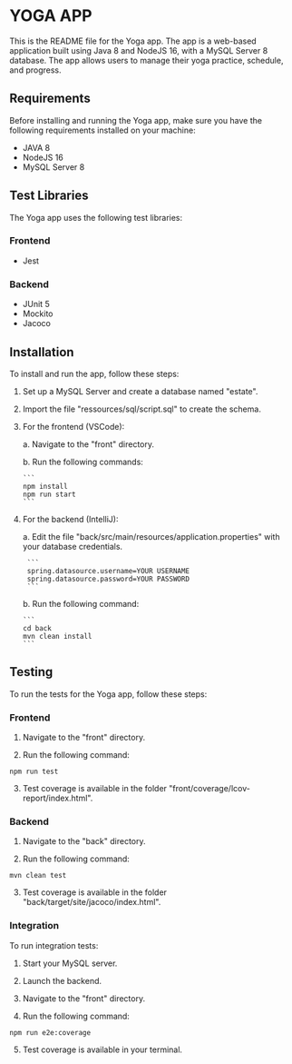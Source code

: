 # YOGA APP

This is the README file for the Yoga app. The app is a web-based application built using Java 8 and NodeJS 16, with a MySQL Server 8 database. The app allows users to manage their yoga practice, schedule, and progress.

## Requirements
Before installing and running the Yoga app, make sure you have the following requirements installed on your machine:

 - JAVA 8
 - NodeJS 16
 - MySQL Server 8

## Test Libraries
The Yoga app uses the following test libraries:

### Frontend
 - Jest
### Backend
 - JUnit 5
 - Mockito
 - Jacoco


## Installation

To install and run the app, follow these steps:

1. Set up a MySQL Server and create a database named "estate".

2. Import the file "ressources/sql/script.sql" to create the schema.

3. For the frontend (VSCode):

    a. Navigate to the "front" directory.
    
    b. Run the following commands:
    
       ```
       npm install
       npm run start
       ```

4. For the backend (IntelliJ):

    a. Edit the file "back/src/main/resources/application.properties" with your database credentials.

        ```
        spring.datasource.username=YOUR USERNAME
        spring.datasource.password=YOUR PASSWORD
        ```
    
    b. Run the following command:
    
       ```
       cd back
       mvn clean install
       ```

## Testing

To run the tests for the Yoga app, follow these steps:

### Frontend

1. Navigate to the "front" directory.

2. Run the following command:

```
npm run test
```

3. Test coverage is available in the folder "front/coverage/lcov-report/index.html".

### Backend

1. Navigate to the "back" directory.

2. Run the following command:

```
mvn clean test
```

3. Test coverage is available in the folder "back/target/site/jacoco/index.html".

### Integration

To run integration tests:

1. Start your MySQL server.

2. Launch the backend.

3. Navigate to the "front" directory.

4. Run the following command:

```
npm run e2e:coverage
```

5. Test coverage is available in your terminal.


